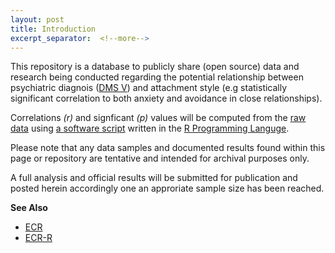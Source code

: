 ```yaml
---
layout: post
title: Introduction
excerpt_separator:  <!--more-->
---
```


This repository is a database to publicly share (open source) data and research being conducted regarding the potential relationship between 
psychiatric diagnois ([DMS V](https://www.psychiatry.org/psychiatrists/practice/dsm)) and attachment style (e.g statistically significant 
correlation to both anxiety and avoidance in close relationships).

Correlations *(r)* and signficant *(p)* values will be computed from the [raw data](/files/raw_data.txt) using [a software script](/files/ecr.r) written in the [R Programming Languge](https://www.r-project.org/about.html).

Please note that any data samples and documented 
results found within this page or repository are 
tentative and intended for archival purposes only.  

A full analysis and official results will be 
submitted for publication and posted herein 
accordingly one an approriate sample size has been 
reached.

**See Also**
- [ECR](https://openpsychometrics.org/tests/ECR.php)
- [ECR-R](http://fetzer.org/sites/default/files/images/stories/pdf/selfmeasures/Attachment-ExperienceinCloseRelationshipsRevised.pdf)

